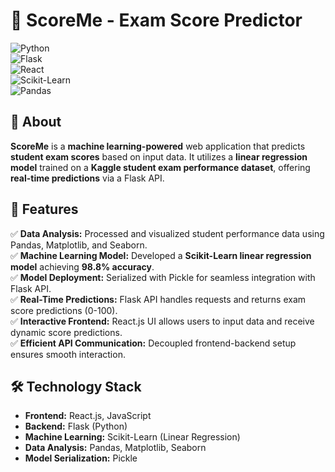 # 🎯 ScoreMe - Exam Score Predictor  

![Python](https://img.shields.io/badge/Python-3.10+-blue?logo=python)  
![Flask](https://img.shields.io/badge/Backend-Flask-green?logo=flask)  
![React](https://img.shields.io/badge/Frontend-React.js-blue?logo=react)  
![Scikit-Learn](https://img.shields.io/badge/ML-Scikit--Learn-orange?logo=scikitlearn)  
![Pandas](https://img.shields.io/badge/Data-Pandas-yellow?logo=pandas)  

## 📌 About  

**ScoreMe** is a **machine learning-powered** web application that predicts **student exam scores** based on input data. It utilizes a **linear regression model** trained on a **Kaggle student exam performance dataset**, offering **real-time predictions** via a Flask API.  

## 🚀 Features  

✅ **Data Analysis:** Processed and visualized student performance data using Pandas, Matplotlib, and Seaborn.  
✅ **Machine Learning Model:** Developed a **Scikit-Learn linear regression model** achieving **98.8% accuracy**.  
✅ **Model Deployment:** Serialized with Pickle for seamless integration with Flask API.  
✅ **Real-Time Predictions:** Flask API handles requests and returns exam score predictions (0-100).  
✅ **Interactive Frontend:** React.js UI allows users to input data and receive dynamic score predictions.  
✅ **Efficient API Communication:** Decoupled frontend-backend setup ensures smooth interaction.  

## 🛠️ Technology Stack  

- **Frontend:** React.js, JavaScript  
- **Backend:** Flask (Python)  
- **Machine Learning:** Scikit-Learn (Linear Regression)  
- **Data Analysis:** Pandas, Matplotlib, Seaborn  
- **Model Serialization:** Pickle  

